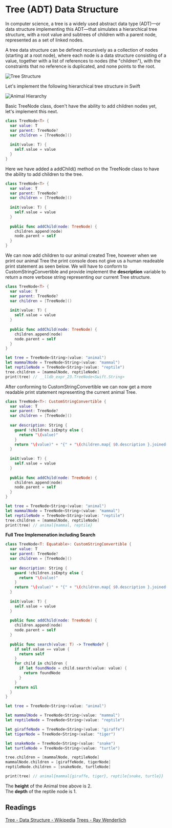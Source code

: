 # Tree (ADT) Data Structure 

In computer science, a tree is a widely used abstract data type (ADT)—or data structure implementing this ADT—that simulates a hierarchical tree structure, with a root value and subtrees of children with a parent node, represented as a set of linked nodes.

A tree data structure can be defined recursively as a collection of nodes (starting at a root node), where each node is a data structure consisting of a value, together with a list of references to nodes (the "children"), with the constraints that no reference is duplicated, and none points to the root.

![Tree Structure](https://koenig-media.raywenderlich.com/uploads/2016/06/Tree-2-650x300.png)  


Let's implement the following hierarchical tree structure in Swift 

![Animal Hierarchy](https://www.codeproject.com/KB/cs/42863/ContraCo_thumb_17_.gif)   

Basic TreeNode class, doen't have the ability to add children nodes yet, let's implement this next. 
```swift 
class TreeNode<T> {
  var value: T
  var parent: TreeNode?
  var children = [TreeNode]()
  
  init(value: T) {
    self.value = value
  }
}
```

Here we have added a addChild() method on the TreeNode class to have the ability to add children to the tree. 
```swift 
class TreeNode<T> {
  var value: T
  var parent: TreeNode?
  var children = [TreeNode]()
  
  init(value: T) {
    self.value = value
  }
  
  public func addChild(node: TreeNode) {
    children.append(node)
    node.parent = self
  }
}
```

We can now add children to our animal created Tree, however when we print our animal Tree the print console does not give us a human readeable print statement as seen below. We will have to conform to CustomStringConvertible and provide implement the **description** variable to return a more verbose string representing our current Tree structure.
```swift
class TreeNode<T> {
  var value: T
  var parent: TreeNode?
  var children = [TreeNode]()
  
  init(value: T) {
    self.value = value
  }
  
  public func addChild(node: TreeNode) {
    children.append(node)
    node.parent = self
  }
}

let tree = TreeNode<String>(value: "animal")
let mammalNode = TreeNode<String>(value: "mammal")
let reptileNode = TreeNode<String>(value: "reptile")
tree.children = [mammalNode, reptileNode]
print(tree) // __lldb_expr_23.TreeNode<Swift.String>
```

After conforming to CustomStringConvertible we can now get a more readable print statement representing the current animal Tree.
```swift 
class TreeNode<T>: CustomStringConvertible {
  var value: T
  var parent: TreeNode?
  var children = [TreeNode]()
  
  var description: String {
    guard !children.isEmpty else {
      return "\(value)"
    }
    return "\(value)" + "{" + "\(children.map{ $0.description }.joined(separator: ", ") )" + "}"
  }
  
  init(value: T) {
    self.value = value
  }
  
  public func addChild(node: TreeNode) {
    children.append(node)
    node.parent = self
  }
}

let tree = TreeNode<String>(value: "animal")
let mammalNode = TreeNode<String>(value: "mammal")
let reptileNode = TreeNode<String>(value: "reptile")
tree.children = [mammalNode, reptileNode]
print(tree) // animal{mammal, reptile}
```

**Full Tree Implemenation including Search**   
```swift 
class TreeNode<T: Equatable>: CustomStringConvertible {
  var value: T
  var parent: TreeNode?
  var children = [TreeNode]()
  
  var description: String {
    guard !children.isEmpty else {
      return "\(value)"
    }
    return "\(value)" + "{" + "\(children.map{ $0.description }.joined(separator: ", ") )" + "}"
  }
  
  init(value: T) {
    self.value = value
  }
  
  public func addChild(node: TreeNode) {
    children.append(node)
    node.parent = self
  }
  
  public func search(value: T) -> TreeNode? {
    if self.value == value {
      return self
    }
    for child in children {
      if let foundNode = child.search(value: value) {
        return foundNode
      }
    }
    return nil
  }
}

let tree = TreeNode<String>(value: "animal")

let mammalNode = TreeNode<String>(value: "mammal")
let reptileNode = TreeNode<String>(value: "reptile")

let giraffeNode = TreeNode<String>(value: "giraffe")
let tigerNode = TreeNode<String>(value: "tiger")

let snakeNode = TreeNode<String>(value: "snake")
let turtleNode = TreeNode<String>(value: "turtle")

tree.children = [mammalNode, reptileNode]
mammalNode.children = [giraffeNode, tigerNode]
reptileNode.children = [snakeNode, turtleNode]

print(tree) // animal{mammal{giraffe, tiger}, reptile{snake, turtle}}
```

The **height** of the Animal tree above is 2.     
The **depth** of the reptile node is 1.   


## Readings 
[Tree - Data Structure - Wikipedia](https://en.wikipedia.org/wiki/Tree_(data_structure))   
[Trees - Ray Wenderlich](https://github.com/raywenderlich/swift-algorithm-club/tree/master/Tree)    
